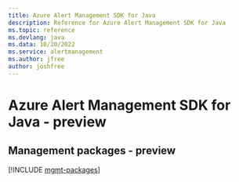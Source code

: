 ```yaml
---
title: Azure Alert Management SDK for Java
description: Reference for Azure Alert Management SDK for Java
ms.topic: reference
ms.devlang: java
ms.data: 10/20/2022
ms.service: alertmanagement
ms.author: jfree
author: joshfree
---
```

# Azure Alert Management SDK for Java - preview

## Management packages - preview
[!INCLUDE [mgmt-packages](alert-management-mgmt-index.md)]